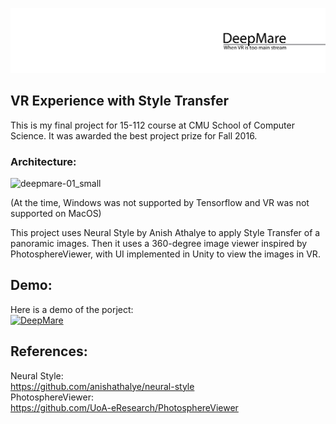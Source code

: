 ![splash](https://github.com/Ardibid/DeepMare/blob/master/Media/00.png)

## VR Experience with Style Transfer <br>
This is my final project for 15-112 course at CMU School of Computer Science. It was awarded the best project prize for Fall 2016. <br>

### Architecture:<br>
![deepmare-01_small](https://user-images.githubusercontent.com/21223496/36046831-4bed7804-0da8-11e8-9a0d-dcb111caba63.png)

(At the time, Windows was not supported by Tensorflow and VR was not supported on MacOS)<br>

This project uses Neural Style by Anish Athalye to apply Style Transfer of a panoramic images. Then it uses a 360-degree image viewer inspired by PhotosphereViewer, with UI implemented in Unity to view the images in VR.

## Demo: <br>
Here is a demo of the porject: <br>
[![DeepMare](https://img.youtube.com/vi/grBhgk0tifw/0.jpg)](https://www.youtube.com/watch?v=grBhgk0tifw)

## References:
Neural Style: <br>
https://github.com/anishathalye/neural-style <br>
PhotosphereViewer: <br>
https://github.com/UoA-eResearch/PhotosphereViewer
